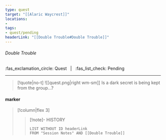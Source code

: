 ```yaml
---
type: quest
target: "[[Alaric Waycrest]]"
locations:
- 
tags:
- quest/pending
headerLink: "[[Double Trouble#Double Trouble]]"
---
```

###### Double Trouble
<span class="sub2">:fas_exclamation_circle: Quest &nbsp; | &nbsp; :fas_list_check: Pending </span>
___

> [!quote|no-t]
>![[quest.png|right wm-sm]] Is a dark secret is being kept from the group...?

#### marker
> [!column|flex 3]
>>[!note]- HISTORY
>>```dataview
>>LIST WITHOUT ID headerLink
>>FROM "Session Notes" AND [[Double Trouble]]

